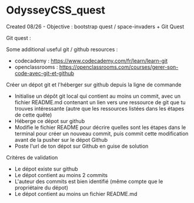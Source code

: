 # OdysseyCSS_quest

Created 08/26 - Objective : bootstrap quest / space-invaders + Git Quest

Git quest : 

Some additional useful git / github resources : 
- codecademy : https://www.codecademy.com/fr/learn/learn-git
- openclassrooms : https://openclassrooms.com/courses/gerer-son-code-avec-git-et-github



Créer un dépot git et l'héberger sur github depuis la ligne de commande

- Initialise un dépôt git local qui contient au moins un commit, avec un fichier README.md contenant un lien vers une ressource de git que tu trouves intéressante (autre que les ressources listées dans les étapes de cette quête)
- Héberge ce dépot sur github
- Modifie le fichier README pour décrire quelles sont les étapes dans le terminal pour créer un nouveau commit, puis commit cette modification avant de la pusher sur le dépot Github
- Poste l'url de ton dépot sur Github en guise de solution

Critéres de validation

- Le dépot existe sur github
- Le dépot contient au moins 2 commits
- L'auteur des commits est bien identifié (même compte que le propriétaire du dépot)
- Le dépot contient au moins un fichier README.md
